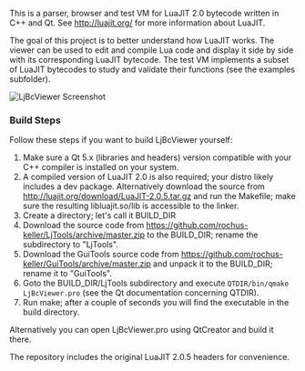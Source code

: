 This is a parser, browser and test VM for LuaJIT 2.0 bytecode written in C++ and Qt. See http://luajit.org/ for more information about LuaJIT. 

The goal of this project is to better understand how LuaJIT works. The viewer can be used to edit and compile Lua code and display it side by side with its corresponding LuaJIT bytecode. The test VM implements a subset of LuaJIT bytecodes to study and validate their functions (see the examples subfolder).


![LjBcViewer Screenshot](http://software.rochus-keller.info/LjBcViewer_screenshot_1.png)


### Build Steps

Follow these steps if you want to build LjBcViewer yourself:

1. Make sure a Qt 5.x (libraries and headers) version compatible with your C++ compiler is installed on your system.
1. A compiled version of LuaJIT 2.0 is also required; your distro likely includes a dev package. Alternatively download the source from http://luajit.org/download/LuaJIT-2.0.5.tar.gz and run the Makefile; make sure the resulting libluajit.so/lib is accessible to the linker.
1. Create a directory; let's call it BUILD_DIR
1. Download the source code from https://github.com/rochus-keller/LjTools/archive/master.zip to the BUILD_DIR; rename the subdirectory to "LjTools".
1. Download the GuiTools source code from https://github.com/rochus-keller/GuiTools/archive/master.zip and unpack it to the BUILD_DIR; rename it to "GuiTools". 
1. Goto the BUILD_DIR/LjTools subdirectory and execute `QTDIR/bin/qmake LjBcViewer.pro` (see the Qt documentation concerning QTDIR).
1. Run make; after a couple of seconds you will find the executable in the build directory.

Alternatively you can open LjBcViewer.pro using QtCreator and build it there.

The repository includes the original LuaJIT 2.0.5 headers for convenience.



